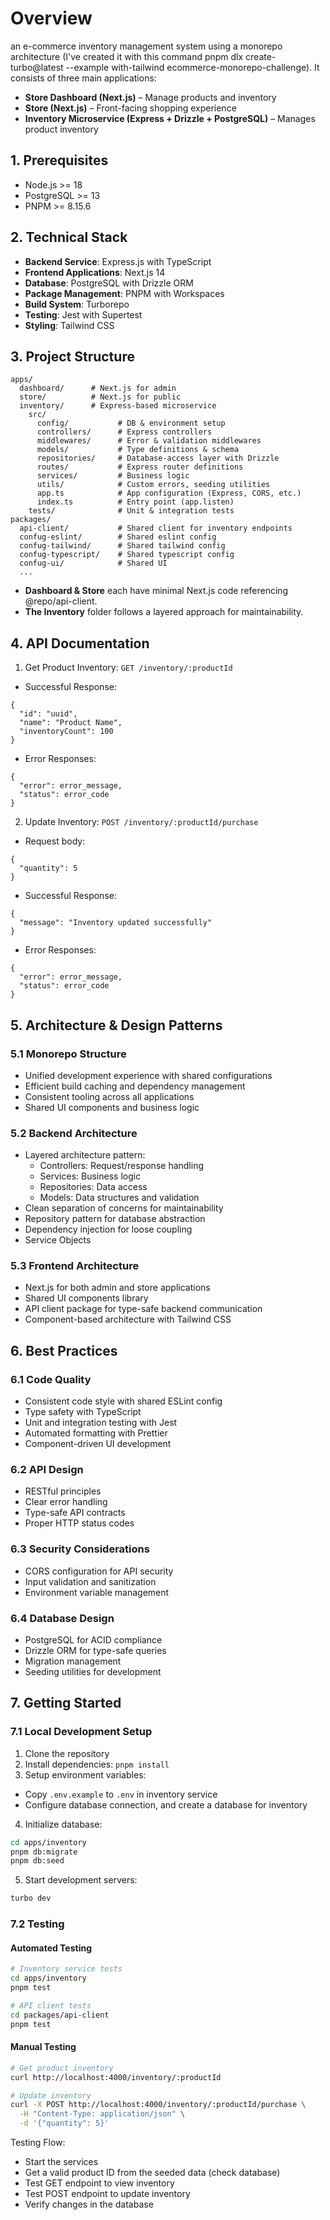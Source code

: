 # Overview

an e-commerce inventory management system using a monorepo architecture (I've created it with this command pnpm dlx create-turbo@latest --example with-tailwind ecommerce-monorepo-challenge). It consists of three main applications:

- **Store Dashboard (Next.js)** – Manage products and inventory
- **Store (Next.js)** – Front-facing shopping experience
- **Inventory Microservice (Express + Drizzle + PostgreSQL)** – Manages product inventory

## 1. Prerequisites

- Node.js >= 18
- PostgreSQL >= 13
- PNPM >= 8.15.6

## 2. Technical Stack

- **Backend Service**: Express.js with TypeScript
- **Frontend Applications**: Next.js 14
- **Database**: PostgreSQL with Drizzle ORM
- **Package Management**: PNPM with Workspaces
- **Build System**: Turborepo
- **Testing**: Jest with Supertest
- **Styling**: Tailwind CSS

## 3. Project Structure

```
apps/
  dashboard/      # Next.js for admin
  store/          # Next.js for public
  inventory/      # Express-based microservice
    src/
      config/           # DB & environment setup
      controllers/      # Express controllers
      middlewares/      # Error & validation middlewares
      models/           # Type definitions & schema
      repositories/     # Database-access layer with Drizzle
      routes/           # Express router definitions
      services/         # Business logic
      utils/            # Custom errors, seeding utilities
      app.ts            # App configuration (Express, CORS, etc.)
      index.ts          # Entry point (app.listen)
    tests/              # Unit & integration tests
packages/
  api-client/           # Shared client for inventory endpoints
  confug-eslint/        # Shared eslint config
  confug-tailwind/      # Shared tailwind config
  confug-typescript/    # Shared typescript config
  confug-ui/            # Shared UI
  ...
```

- **Dashboard & Store** each have minimal Next.js code referencing @repo/api-client.
- **The Inventory** folder follows a layered approach for maintainability.

## 4. API Documentation

1. Get Product Inventory: `GET /inventory/:productId`

- Successful Response:

```
{
  "id": "uuid",
  "name": "Product Name",
  "inventoryCount": 100
}
```

- Error Responses:

```
{
  "error": error_message,
  "status": error_code
}
```

2. Update Inventory: `POST /inventory/:productId/purchase`

- Request body:

```
{
  "quantity": 5
}
```

- Successful Response:

```
{
  "message": "Inventory updated successfully"
}
```

- Error Responses:

```
{
  "error": error_message,
  "status": error_code
}
```

## 5. Architecture & Design Patterns

### 5.1 Monorepo Structure

- Unified development experience with shared configurations
- Efficient build caching and dependency management
- Consistent tooling across all applications
- Shared UI components and business logic

### 5.2 Backend Architecture

- Layered architecture pattern:
  - Controllers: Request/response handling
  - Services: Business logic
  - Repositories: Data access
  - Models: Data structures and validation
- Clean separation of concerns for maintainability
- Repository pattern for database abstraction
- Dependency injection for loose coupling
- Service Objects

### 5.3 Frontend Architecture

- Next.js for both admin and store applications
- Shared UI components library
- API client package for type-safe backend communication
- Component-based architecture with Tailwind CSS

## 6. Best Practices

### 6.1 Code Quality

- Consistent code style with shared ESLint config
- Type safety with TypeScript
- Unit and integration testing with Jest
- Automated formatting with Prettier
- Component-driven UI development

### 6.2 API Design

- RESTful principles
- Clear error handling
- Type-safe API contracts
- Proper HTTP status codes

### 6.3 Security Considerations

- CORS configuration for API security
- Input validation and sanitization
- Environment variable management

### 6.4 Database Design

- PostgreSQL for ACID compliance
- Drizzle ORM for type-safe queries
- Migration management
- Seeding utilities for development

## 7. Getting Started

### 7.1 Local Development Setup

1. Clone the repository
2. Install dependencies: `pnpm install`
3. Setup environment variables:

- Copy `.env.example` to `.env` in inventory service
- Configure database connection, and create a database for inventory

4. Initialize database:

```bash
cd apps/inventory
pnpm db:migrate
pnpm db:seed
```

5. Start development servers:

```bash
turbo dev
```

### 7.2 Testing

#### Automated Testing

```bash
# Inventory service tests
cd apps/inventory
pnpm test

# API client tests
cd packages/api-client
pnpm test
```

#### Manual Testing

```bash
# Get product inventory
curl http://localhost:4000/inventory/:productId

# Update inventory
curl -X POST http://localhost:4000/inventory/:productId/purchase \
  -H "Content-Type: application/json" \
  -d '{"quantity": 5}'
```

Testing Flow:

- Start the services
- Get a valid product ID from the seeded data (check database)
- Test GET endpoint to view inventory
- Test POST endpoint to update inventory
- Verify changes in the database
